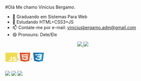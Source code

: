 #Olá Me chamo Vinicius Bergamo.

- 🔭 Graduando em Sistemas Para Web
- 🌱 Estudando HTML+CSS3+JS
- 📫 Contate-me por e-mail: viniciusbergamo.adm@gmail.com
- 😄 Pronouns: Dele/Ele


<div align="center">
  <a href="https://github.com/BergamoVinicius">
  <img height="180em" src="https://github-readme-stats.vercel.app/api?username=BergamoVinicius&show_icons=true&theme=dark&include_all_commits=true&count_private=true"/>
  <img height="180em" src="https://github-readme-stats.vercel.app/api/top-langs/?username=BergamoVinicius&layout=compact&langs_count=7&theme=dark"/>
</div>

<div style="display: inline_block"><br>
  <img align="center" alt="bergamo-Js" height="30" width="40" src="https://raw.githubusercontent.com/devicons/devicon/master/icons/javascript/javascript-plain.svg">
  <img align="center" alt="bergamo-HTML" height="30" width="40" src="https://raw.githubusercontent.com/devicons/devicon/master/icons/html5/html5-original.svg">
  <img align="center" alt="bergamo-CSS" height="30" width="40" src="https://raw.githubusercontent.com/devicons/devicon/master/icons/css3/css3-original.svg">
 
</div>

##
<div> 
 
  <a href="https://www.instagram.com/_bergamoo" target="_blank"><img src="https://img.shields.io/badge/-Instagram-%23E4405F?style=for-the-badge&logo=instagram&logoColor=white" target="_blank"></a>
  <a href = "mailto:viniciusbergamo.adm@gmail.com"><img src="https://img.shields.io/badge/-Gmail-%23333?style=for-the-badge&logo=gmail&logoColor=white" target="_blank"></a>
  <a href="https://www.linkedin.com/in/BergamoVinicius-45875016a" target="_blank"><img src="https://img.shields.io/badge/-LinkedIn-%230077B5?style=for-the-badge&logo=linkedin&logoColor=white" target="_blank"></a> 
 
   
</div>
